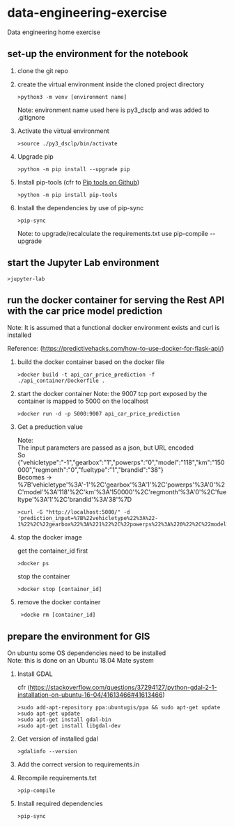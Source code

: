 # data-engineering-exercise
Data engineering home exercise

## set-up the environment for the notebook

1.  clone the git repo

1.  create the virtual environment inside the cloned project directory

        >python3 -m venv [environment name]

    Note: environment name used here is py3_dsclp and was added to .gitignore

1.  Activate the virtual environment

        >source ./py3_dsclp/bin/activate

1.  Upgrade pip

        >python -m pip install --upgrade pip

1.  Install pip-tools (cfr to [Pip tools on Github](https://github.com/jazzband/pip-tools))

        >python -m pip install pip-tools

1.  Install the dependencies by use of pip-sync

        >pip-sync

    Note: to upgrade/recalculate the requirements.txt use pip-compile --upgrade

## start the Jupyter Lab environment

    >jupyter-lab


## run the docker container for serving the Rest API with the car price model prediction

Note: It is assumed that a functional docker environment exists and curl is installed

Reference: (https://predictivehacks.com/how-to-use-docker-for-flask-api/)


1.  build the docker container based on the docker file

        >docker build -t api_car_price_prediction -f ./api_container/Dockerfile .

1.  start the docker container
    Note: the 9007 tcp port exposed by the container is mapped to 5000 on the localhost

        >docker run -d -p 5000:9007 api_car_price_prediction

1.  Get a preduction value

    Note:  
    The input parameters are passed as a json, but URL encoded  
    So {"vehicletype":"-1","gearbox":"1","powerps":"0","model":"118","km":"150000","regmonth":"0","fueltype":"1","brandid":"38"}  
    Becomes -> %7B'vehicletype'%3A'-1'%2C'gearbox'%3A'1'%2C'powerps'%3A'0'%2C'model'%3A'118'%2C'km'%3A'150000'%2C'regmonth'%3A'0'%2C'fueltype'%3A'1'%2C'brandid'%3A'38'%7D  

        >curl -G "http://localhost:5000/" -d 'prediction_input=%7B%22vehicletype%22%3A%22-1%22%2C%22gearbox%22%3A%221%22%2C%22powerps%22%3A%220%22%2C%22model%22%3A%22118%22%2C%22km%22%3A%22150000%22%2C%22regmonth%22%3A%220%22%2C%22fueltype%22%3A%221%22%2C%22brandid%22%3A%2238%22%7D'

1.  stop the docker image

    get the container_id first   

        >docker ps

    stop the container   

        >docker stop [container_id]

1. remove the docker container

        >docke rm [container_id]

## prepare the environment for GIS

On ubuntu some OS dependencies need to be installed  
Note: this is done on an Ubuntu 18.04 Mate system  

1.  Install GDAL

    cfr (https://stackoverflow.com/questions/37294127/python-gdal-2-1-installation-on-ubuntu-16-04/41613466#41613466)

        >sudo add-apt-repository ppa:ubuntugis/ppa && sudo apt-get update
        >sudo apt-get update
        >sudo apt-get install gdal-bin
        >sudo apt-get install libgdal-dev

1.  Get version of installed gdal

        >gdalinfo --version

1.  Add the correct version to requirements.in

1.  Recompile requirements.txt

        >pip-compile

1.  Install required dependencies

        >pip-sync
    

